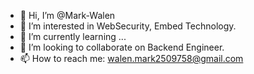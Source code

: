 - 👋 Hi, I’m @Mark-Walen
- 👀 I’m interested in WebSecurity, Embed Technology.
- 🌱 I’m currently learning ...
- 💞️ I’m looking to collaborate on Backend Engineer.
- 📫 How to reach me: walen.mark2509758@gmail.com

<!---
Mark-Walen/Mark-Walen is a ✨ special ✨ repository because its `README.md` (this file) appears on your GitHub profile.
You can click the Preview link to take a look at your changes.
--->
